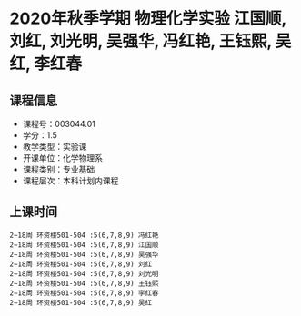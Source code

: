 # 2020年秋季学期 物理化学实验 江国顺, 刘红, 刘光明, 吴强华, 冯红艳, 王钰熙, 吴红, 李红春






## 课程信息

- 课程号：003044.01
- 学分：1.5
- 教学类型：实验课
- 开课单位：化学物理系
- 课程类别：专业基础
- 课程层次：本科计划内课程

## 上课时间

```
2~18周 环资楼501-504 :5(6,7,8,9) 冯红艳
2~18周 环资楼501-504 :5(6,7,8,9) 江国顺
2~18周 环资楼501-504 :5(6,7,8,9) 吴强华
2~18周 环资楼501-504 :5(6,7,8,9) 刘红
2~18周 环资楼501-504 :5(6,7,8,9) 刘光明
2~18周 环资楼501-504 :5(6,7,8,9) 王钰熙
2~18周 环资楼501-504 :5(6,7,8,9) 李红春
2~18周 环资楼501-504 :5(6,7,8,9) 吴红
```

